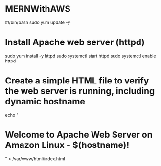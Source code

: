 # MERNWithAWS


#!/bin/bash
sudo yum update -y

# Install Apache web server (httpd)
sudo yum install -y httpd
sudo systemctl start httpd
sudo systemctl enable httpd

# Create a simple HTML file to verify the web server is running, including dynamic hostname
echo "<html><h1>Welcome to Apache Web Server on Amazon Linux - $(hostname)!</h1></html>" > /var/www/html/index.html

